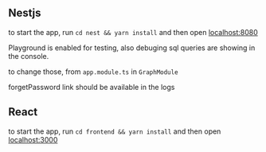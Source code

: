 Nestjs
------
to start the app, run `cd nest && yarn install` and then open [localhost:8080](localhost:8080)

Playground is enabled for testing, also debuging sql queries are showing in the console.

to change those, from `app.module.ts` in `GraphModule`

forgetPassword link should be available in the logs

React
------
to start the app, run `cd frontend && yarn install` and then open [localhost:3000](localhost:3000)

